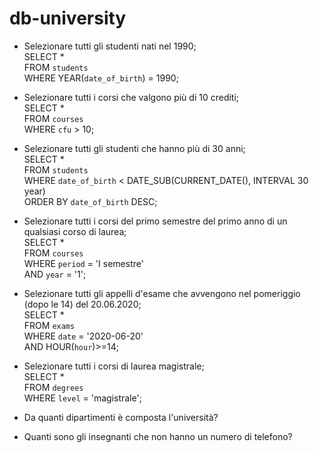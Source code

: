 # db-university

- Selezionare tutti gli studenti nati nel 1990; <br>
SELECT * <br>
FROM `students` <br>
WHERE YEAR(`date_of_birth`) = 1990; <br>

- Selezionare tutti i corsi che valgono più di 10 crediti; <br>
SELECT * <br>
FROM `courses` <br>
WHERE `cfu` > 10; <br>

- Selezionare tutti gli studenti che hanno più di 30 anni; <br>
SELECT * <br>
FROM `students` <br>
WHERE `date_of_birth` < DATE_SUB(CURRENT_DATE(), INTERVAL 30 year) <br>
ORDER BY `date_of_birth` DESC; <br>

- Selezionare tutti i corsi del primo semestre del primo anno di un qualsiasi corso di laurea; <br>
SELECT * <br>
FROM `courses` <br>
WHERE `period` = 'I semestre' <br>
AND `year` = '1'; <br>

- Selezionare tutti gli appelli d'esame che avvengono nel pomeriggio (dopo le 14) del 20.06.2020; <br>
SELECT * <br>
FROM `exams` <br>
WHERE `date` = '2020-06-20' <br>
AND HOUR(`hour`)>=14; <br>

- Selezionare tutti i corsi di laurea magistrale; <br>
SELECT * <br>
FROM `degrees` <br>
WHERE `level` = 'magistrale'; <br>

- Da quanti dipartimenti è composta l'università?


- Quanti sono gli insegnanti che non hanno un numero di telefono?
